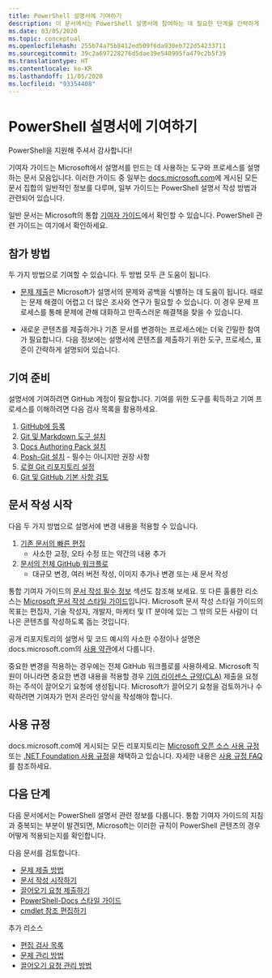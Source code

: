 ```yaml
---
title: PowerShell 설명서에 기여하기
description: 이 문서에서는 PowerShell 설명서에 참여하는 데 필요한 단계를 간략하게 설명합니다.
ms.date: 03/05/2020
ms.topic: conceptual
ms.openlocfilehash: 255b74a75b8412ed509f6da930eb722d54233711
ms.sourcegitcommit: 39c2a697228276d5dae39e540995fa479c2b5f39
ms.translationtype: HT
ms.contentlocale: ko-KR
ms.lasthandoff: 11/05/2020
ms.locfileid: "93354408"
---
```

# <a name="contributing-to-powershell-documentation"></a>PowerShell 설명서에 기여하기

PowerShell을 지원해 주셔서 감사합니다!

기여자 가이드는 Microsoft에서 설명서를 만드는 데 사용하는 도구와 프로세스를 설명하는 문서 모음입니다. 이러한 가이드 중 일부는 [docs.microsoft.com][docs]에 게시된 모든 문서 집합의 일반적인 정보를 다루며, 일부 가이드는 PowerShell 설명서 작성 방법과 관련되어 있습니다.

일반 문서는 Microsoft의 통합 [기여자 가이드][contribute]에서 확인할 수 있습니다. PowerShell 관련 가이드는 여기에서 확인하세요.

## <a name="ways-to-contribute"></a>참가 방법

두 가지 방법으로 기여할 수 있습니다. 두 방법 모두 큰 도움이 됩니다.

- [문제 제출][file-an-issue]은 Microsoft가 설명서의 문제와 공백을 식별하는 데 도움이 됩니다. 때로는 문제 해결이 어렵고 더 많은 조사와 연구가 필요할 수 있습니다. 이 경우 문제 프로세스를 통해 문제에 관해 대화하고 만족스러운 해결책을 찾을 수 있습니다.

- 새로운 콘텐츠를 제출하거나 기존 문서를 변경하는 프로세스에는 더욱 긴밀한 참여가 필요합니다. 다음 정보에는 설명서에 콘텐츠를 제출하기 위한 도구, 프로세스, 표준이 간략하게 설명되어 있습니다.

## <a name="prepare-to-make-a-contribution"></a>기여 준비

설명서에 기여하려면 GitHub 계정이 필요합니다. 기여를 위한 도구를 획득하고 기여 프로세스를 이해하려면 다음 검사 목록을 활용하세요.

1. [GitHub에 등록](/contribute/get-started-setup-github)
1. [Git 및 Markdown 도구 설치](/contribute/get-started-setup-tools)
1. [Docs Authoring Pack 설치](/contribute/how-to-write-docs-auth-pack)
1. [Posh-Git 설치][posh-git] - 필수는 아니지만 권장 사항
1. [로컬 Git 리포지토리 설정](/contribute/get-started-setup-local)
1. [Git 및 GitHub 기본 사항 검토](/contribute/git-github-fundamentals)

## <a name="get-started-writing-docs"></a>문서 작성 시작

다음 두 가지 방법으로 설명서에 변경 내용을 적용할 수 있습니다.

1. [기존 문서의 빠른 편집](/contribute/#quick-edits-to-existing-documents)
   - 사소한 교정, 오타 수정 또는 약간의 내용 추가
1. [문서의 전체 GitHub 워크플로](/contribute/how-to-write-workflows-major)
   - 대규모 변경, 여러 버전 작성, 이미지 추가나 변경 또는 새 문서 작성

통합 기여자 가이드의 [문서 작성 필수 정보](/contribute/style-quick-start) 섹션도 참조해 보세요. 또 다른 훌륭한 리소스는 [Microsoft 문서 작성 스타일 가이드][style-guide]입니다. Microsoft 문서 작성 스타일 가이드의 목표는 편집자, 기술 작성자, 개발자, 마케터 및 IT 분야에 있는 그 밖의 모든 사람이 더 나은 콘텐츠를 작성하도록 돕는 것입니다.

공개 리포지토리의 설명서 및 코드 예시의 사소한 수정이나 설명은 docs.microsoft.com의 [사용 약관][terms-of-use]에서 다룹니다.

중요한 변경을 적용하는 경우에는 전체 GitHub 워크플로를 사용하세요. Microsoft 직원이 아니라면 중요한 변경 내용을 적용할 경우 [기여 라이센스 규약(CLA)][cla] 제출을 요청하는 주석이 끌어오기 요청에 생성됩니다. Microsoft가 끌어오기 요청을 검토하거나 수락하려면 기여자가 먼저 온라인 양식을 작성해야 합니다.

## <a name="code-of-conduct"></a>사용 규정

docs.microsoft.com에 게시되는 모든 리포지토리는 [Microsoft 오픈 소스 사용 규정](https://opensource.microsoft.com/codeofconduct/) 또는 [.NET Foundation 사용 규정](https://dotnetfoundation.org/code-of-conduct)을 채택하고 있습니다. 자세한 내용은 [사용 규정 FAQ](https://opensource.microsoft.com/codeofconduct/faq/)를 참조하세요.

## <a name="next-steps"></a>다음 단계

다음 문서에서는 PowerShell 설명서 관련 정보를 다룹니다. 통합 기여자 가이드의 지침과 중복되는 부분이 발견되면, Microsoft는 이러한 규칙이 PowerShell 콘텐츠의 경우 어떻게 적용되는지를 확인합니다.

다음 문서를 검토합니다.

- [문제 제출 방법](file-an-issue.md)
- [문서 작성 시작하기](get-started-writing.md)
- [끌어오기 요청 제출하기](pull-requests.md)
- [PowerShell-Docs 스타일 가이드](powershell-style-guide.md)
- [cmdlet 참조 편집하기](editing-cmdlet-ref.md)

추가 리소스

- [편집 검사 목록](editorial-checklist.md)
- [문제 관리 방법](managing-issues.md)
- [끌어오기 요청 관리 방법](managing-pull-requests.md)

<!--link refs-->
[cla]: https://cla.microsoft.com/
[contribute]: /contribute/
[docs]: https://docs.microsoft.com/
[file-an-issue]: file-an-issue.md
[posh-git]: https://www.powershellgallery.com/packages/posh-git
[psdocs]: /powershell
[style-guide]: /style-guide/welcome/
[terms-of-use]: /legal/termsofuse
